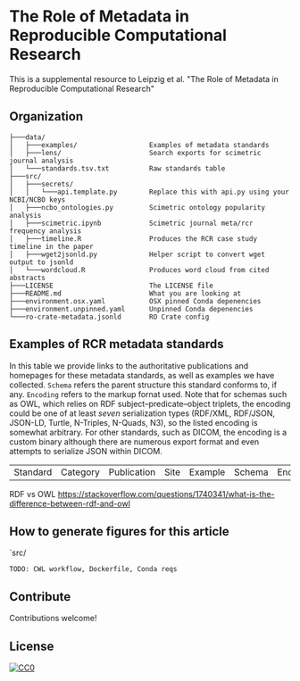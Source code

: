 # The Role of Metadata in Reproducible Computational Research
This is a supplemental resource to Leipzig et al. "The Role of Metadata in Reproducible Computational Research"

## Organization
```
├───data/
│   ├───examples/                  Examples of metadata standards
│   ├───lens/                      Search exports for scimetric journal analysis
│   └───standards.tsv.txt          Raw standards table
├───src/
│   ├───secrets/
│   │   └───api.template.py        Replace this with api.py using your NCBI/NCBO keys
│   ├───ncbo_ontologies.py         Scimetric ontology popularity analysis
│   ├───scimetric.ipynb            Scimetric journal meta/rcr frequency analysis
│   ├───timeline.R                 Produces the RCR case study timeline in the paper
│   ├───wget2jsonld.py             Helper script to convert wget output to jsonld
│   └───wordcloud.R                Produces word cloud from cited abstracts
├───LICENSE                        The LICENSE file
├───README.md                      What you are looking at
├───environment.osx.yaml           OSX pinned Conda depenencies
├───environment.unpinned.yaml      Unpinned Conda depenencies
└───ro-crate-metadata.jsonld       RO Crate config
```
<!--tree_placeholder-->

## Examples of RCR metadata standards

In this table we provide links to the authoritative publications and homepages for these metadata standards, as well as examples we have collected. `Schema` refers the parent structure this standard conforms to, if any. `Encoding` refers to the markup fornat used. Note that for schemas such as OWL, which relies on RDF subject–predicate–object triplets, the encoding could be one of at least *seven* serialization types (RDF/XML, RDF/JSON, JSON-LD, Turtle, N-Triples, N-Quads, N3), so the listed encoding is somewhat arbitrary. For other standards, such as DICOM, the encoding is a custom binary although there are numerous export format and even attempts to serialize JSON within DICOM.

<table id="standards">
			<tbody>
				<tr>
					<td>
							Standard
					</td>
					<td>
							Category
					</td>
					<td>
							Publication
					</td>
					<td>
							Site
					</td>
					<td>
							Example
					</td>
					<td>
							Schema
					</td>
					<td>
							Encoding
					</td>
				</tr>
				<!--standards_placeholder-->
</table>

RDF vs OWL
https://stackoverflow.com/questions/1740341/what-is-the-difference-between-rdf-and-owl

## How to generate figures for this article

`src/
```
TODO: CWL workflow, Dockerfile, Conda reqs
```

## Contribute

Contributions welcome!

## License

[![CC0](http://mirrors.creativecommons.org/presskit/buttons/88x31/svg/cc-zero.svg)](https://creativecommons.org/publicdomain/zero/1.0/)